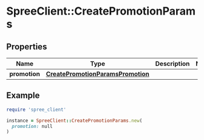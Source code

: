 # SpreeClient::CreatePromotionParams

## Properties

| Name | Type | Description | Notes |
| ---- | ---- | ----------- | ----- |
| **promotion** | [**CreatePromotionParamsPromotion**](CreatePromotionParamsPromotion.md) |  |  |

## Example

```ruby
require 'spree_client'

instance = SpreeClient::CreatePromotionParams.new(
  promotion: null
)
```

